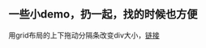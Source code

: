## 一些小demo，扔一起，找的时候也方便

用grid布局的上下拖动分隔条改变div大小，<a href="https://trytuorisfy.github.io/demos/drag-change-div-height.html" target="_blank">链接</a>
